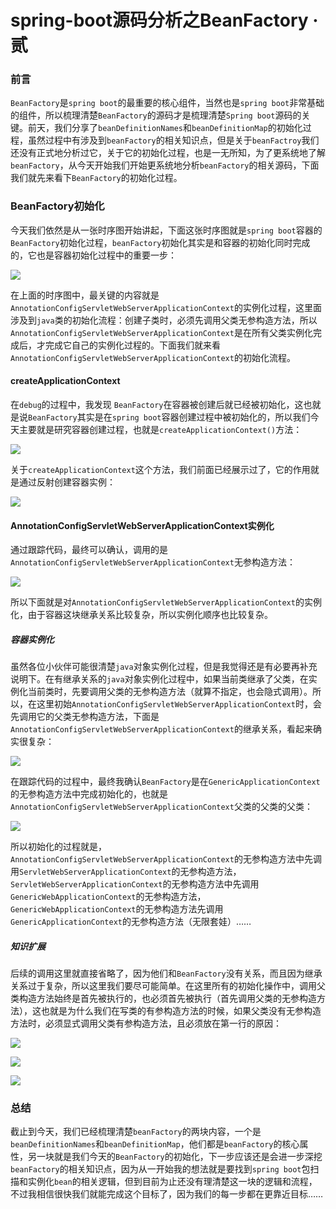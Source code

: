 # spring-boot源码分析之BeanFactory · 贰

### 前言

`BeanFactory`是`spring boot`的最重要的核心组件，当然也是`spring boot`非常基础的组件，所以梳理清楚`BeanFactory`的源码才是梳理清楚`Spring boot`源码的关键。前天，我们分享了`beanDefinitionNames`和`beanDefinitionMap`的初始化过程，虽然过程中有涉及到`beanFactory`的相关知识点，但是关于`beanFactroy`我们还没有正式地分析过它，关于它的初始化过程，也是一无所知，为了更系统地了解`beanFactory`，从今天开始我们开始更系统地分析`beanFactory`的相关源码，下面我们就先来看下`BeanFactory`的初始化过程。

### BeanFactory初始化

今天我们依然是从一张时序图开始讲起，下面这张时序图就是`spring boot`容器的`BeanFactory`初始化过程，`beanFactory`初始化其实是和容器的初始化同时完成的，它也是容器初始化过程中的重要一步：

![](
https://syske-pic-bed.oss-cn-hangzhou.aliyuncs.com/imgs/images/BeanFactory创建过程.svg)

在上面的时序图中，最关键的内容就是`AnnotationConfigServletWebServerApplicationContext`的实例化过程，这里面涉及到`java`类的初始化流程：创建子类时，必须先调用父类无参构造方法，所以`AnnotationConfigServletWebServerApplicationContext`是在所有父类实例化完成后，才完成它自己的实例化过程的。下面我们就来看`AnnotationConfigServletWebServerApplicationContext`的初始化流程。

#### createApplicationContext

在`debug`的过程中，我发现 `BeanFactory`在容器被创建后就已经被初始化，这也就是说`BeanFactory`其实是在`spring boot`容器创建过程中被初始化的，所以我们今天主要就是研究容器创建过程，也就是`createApplicationContext()`方法：

![](
https://syske-pic-bed.oss-cn-hangzhou.aliyuncs.com/imgs/images/20210905162244.png)

关于`createApplicationContext`这个方法，我们前面已经展示过了，它的作用就是通过反射创建容器实例：

![](
https://syske-pic-bed.oss-cn-hangzhou.aliyuncs.com/imgs/images/20210905163221.png)

#### AnnotationConfigServletWebServerApplicationContext实例化

通过跟踪代码，最终可以确认，调用的是`AnnotationConfigServletWebServerApplicationContext`无参构造方法：

![](
https://syske-pic-bed.oss-cn-hangzhou.aliyuncs.com/imgs/images/20210905163442.png)

所以下面就是对`AnnotationConfigServletWebServerApplicationContext`的实例化，由于容器这块继承关系比较复杂，所以实例化顺序也比较复杂。

##### 容器实例化

虽然各位小伙伴可能很清楚`java`对象实例化过程，但是我觉得还是有必要再补充说明下。在有继承关系的`java`对象实例化过程中，如果当前类继承了父类，在实例化当前类时，先要调用父类的无参构造方法（就算不指定，也会隐式调用）。所以，在这里初始`AnnotationConfigServletWebServerApplicationContext`时，会先调用它的父类无参构造方法，下面是`AnnotationConfigServletWebServerApplicationContext`的继承关系，看起来确实很复杂：

![](
https://syske-pic-bed.oss-cn-hangzhou.aliyuncs.com/imgs/images/diagram.png)

在跟踪代码的过程中，最终我确认`BeanFactory`是在`GenericApplicationContext`的无参构造方法中完成初始化的，也就是`AnnotationConfigServletWebServerApplicationContext`父类的父类的父类：

![](
https://syske-pic-bed.oss-cn-hangzhou.aliyuncs.com/imgs/images/20210905165410.png)

所以初始化的过程就是，`AnnotationConfigServletWebServerApplicationContext`的无参构造方法中先调用`ServletWebServerApplicationContext`的无参构造方法，`ServletWebServerApplicationContext`的无参构造方法中先调用`GenericWebApplicationContext`的无参构造方法，`GenericWebApplicationContext`的无参构造方法先调用`GenericApplicationContext`的无参构造方法（无限套娃）……

##### 知识扩展

后续的调用这里就直接省略了，因为他们和`BeanFactory`没有关系，而且因为继承关系过于复杂，所以这里我们要尽可能简单。在这里所有的初始化操作中，调用父类构造方法始终是首先被执行的，也必须首先被执行（首先调用父类的无参构造方法），这也就是为什么我们在写类的有参构造方法的时候，如果父类没有无参构造方法时，必须显式调用父类有参构造方法，且必须放在第一行的原因：

![](
https://syske-pic-bed.oss-cn-hangzhou.aliyuncs.com/imgs/images/20210905171741.png)

![](
https://syske-pic-bed.oss-cn-hangzhou.aliyuncs.com/imgs/images/image-20210905171806764.png)

![](
https://syske-pic-bed.oss-cn-hangzhou.aliyuncs.com/imgs/images/20210905171852.png)

### 总结

截止到今天，我们已经梳理清楚`beanFactory`的两块内容，一个是`beanDefinitionNames`和`beanDefinitionMap`，他们都是`beanFactory`的核心属性，另一块就是我们今天的`BeanFactory`的初始化，下一步应该还是会进一步深挖`beanFactory`的相关知识点，因为从一开始我的想法就是要找到`spring boot`包扫描和实例化`bean`的相关逻辑，但到目前为止还没有理清楚这一块的逻辑和流程，不过我相信很快我们就能完成这个目标了，因为我们的每一步都在更靠近目标……
